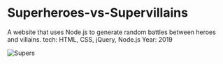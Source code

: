 # Superheroes-vs-Supervillains
A website that uses Node.js to generate random battles between heroes and villains.
tech: HTML, CSS, jQuery, Node.js Year: 2019

![Supers](https://user-images.githubusercontent.com/15331986/68094440-a67af380-fe5d-11e9-8e4b-292f947ad41a.PNG)

